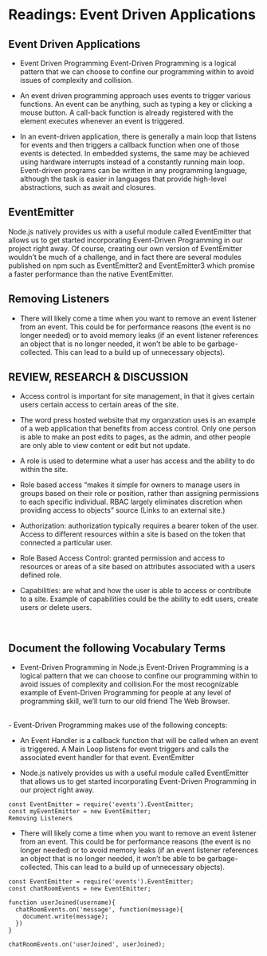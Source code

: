 # Readings: Event Driven Applications



## Event Driven Applications
- Event Driven Programming
Event-Driven Programming is a logical pattern that we can choose to confine our programming within to avoid issues of complexity and collision.

- An event driven programming approach uses events to trigger various functions. An event can be anything, such as typing a key or clicking a mouse button. A call-back function is already registered with the element executes whenever an event is triggered.

- In an event-driven application, there is generally a main loop that listens for events and then triggers a callback function when one of those events is detected. In embedded systems, the same may be achieved using hardware interrupts instead of a constantly running main loop. Event-driven programs can be written in any programming language, although the task is easier in languages that provide high-level abstractions, such as await and closures.

## EventEmitter
Node.js natively provides us with a useful module called EventEmitter that allows us to get started incorporating Event-Driven Programming in our project right away. Of course, creating our own version of EventEmitter wouldn’t be much of a challenge, and in fact there are several modules published on npm such as EventEmitter2 and EventEmitter3 which promise a faster performance than the native EventEmitter.




## Removing Listeners
- There will likely come a time when you want to remove an event listener from an event. This could be for performance reasons (the event is no longer needed) or to avoid memory leaks (if an event listener references an object that is no longer needed, it won’t be able to be garbage-collected. This can lead to a build up of unnecessary objects).


## REVIEW, RESEARCH & DISCUSSION

- Access control is important for site management, in that it gives certain users certain access to certain areas of the site.

- The word press hosted website that my organzation uses is an example of a web application that benefits from access control. Only one person is able to make an post edits to pages, as the admin, and other people are only able to view content or edit but not update.

- A role is used to determine what a user has access and the ability to do within the site.

- Role based access “makes it simple for owners to manage users in groups based on their role or position, rather than assigning permissions to each specific individual. RBAC largely eliminates discretion when providing access to objects” source (Links to an external site.)

- Authorization: authorization typically requires a bearer token of the user. Access to different resources within a site is based on the token that connected a particular user.

- Role Based Access Control: granted permission and access to resources or areas of a site based on attributes associated with a users defined role.

- Capabilities: are what and how the user is able to access or contribute to a site. Example of capabilities could be the ability to edit users, create users or delete users.
<br/>



## Document the following Vocabulary Terms


- Event-Driven Programming in Node.js
Event-Driven Programming is a logical pattern that we can choose to confine our programming within to avoid issues of complexity and collision.For the most recognizable example of Event-Driven Programming for people at any level of programming skill, we’ll turn to our old friend The Web Browser.

<br/>
- Event-Driven Programming makes use of the following concepts:

- An Event Handler is a callback function that will be called when an event is triggered.
A Main Loop listens for event triggers and calls the associated event handler for that event.
EventEmitter

- Node.js natively provides us with a useful module called EventEmitter that allows us to get started incorporating Event-Driven Programming in our project right away.

```
const EventEmitter = require('events').EventEmitter;
const myEventEmitter = new EventEmitter;
Removing Listeners
```

- There will likely come a time when you want to remove an event listener from an event. This could be for performance reasons (the event is no longer needed) or to avoid memory leaks (if an event listener references an object that is no longer needed, it won’t be able to be garbage-collected. This can lead to a build up of unnecessary objects).

```
const EventEmitter = require('events').EventEmitter;
const chatRoomEvents = new EventEmitter;
```

```
function userJoined(username){
  chatRoomEvents.on('message', function(message){
    document.write(message);
  })
}

chatRoomEvents.on('userJoined', userJoined);
```